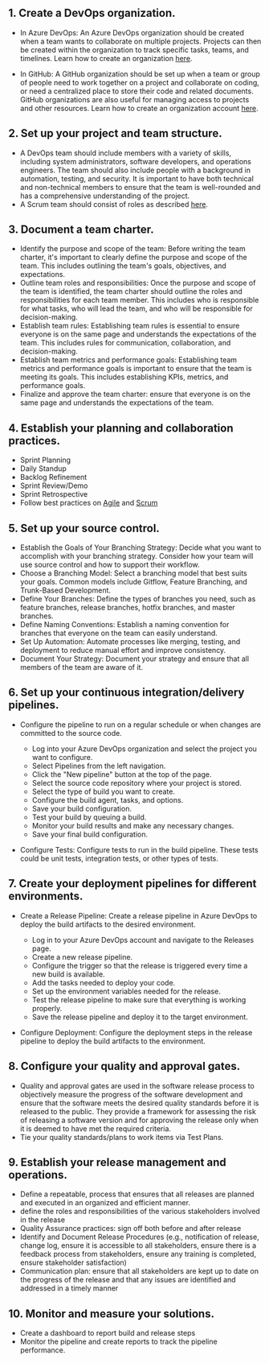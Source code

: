 ## 1. Create a DevOps organization.

-   In Azure DevOps: An Azure DevOps organization should be created when a team wants to collaborate on multiple projects. Projects can then be created within the organization to track specific tasks, teams, and timelines. Learn how to create an organization [here](https://learn.microsoft.com/en-us/azure/devops/organizations/accounts/create-organization?view=azure-devops).

-   In GitHub: A GitHub organization should be set up when a team or group of people need to work together on a project and collaborate on coding, or need a centralized place to store their code and related documents. GitHub organizations are also useful for managing access to projects and other resources. Learn how to create an organization account [here](https://docs.github.com/en/organizations).

## 2. Set up your project and team structure.

-   A DevOps team should include members with a variety of skills, including system administrators, software developers, and operations engineers. The team should also include people with a background in automation, testing, and security. It is important to have both technical and non-technical members to ensure that the team is well-rounded and has a comprehensive understanding of the project.
-   A Scrum team should consist of roles as described [here](https://resources.scrumalliance.org/Article/scrum-team).

## 3. Document a team charter.

-   Identify the purpose and scope of the team: Before writing the team charter, it's important to clearly define the purpose and scope of the team. This includes outlining the team's goals, objectives, and expectations.
-   Outline team roles and responsibilities: Once the purpose and scope of the team is identified, the team charter should outline the roles and responsibilities for each team member. This includes who is responsible for what tasks, who will lead the team, and who will be responsible for decision-making.
-   Establish team rules: Establishing team rules is essential to ensure everyone is on the same page and understands the expectations of the team. This includes rules for communication, collaboration, and decision-making.
-   Establish team metrics and performance goals: Establishing team metrics and performance goals is important to ensure that the team is meeting its goals. This includes establishing KPIs, metrics, and performance goals.
-   Finalize and approve the team charter: ensure that everyone is on the same page and understands the expectations of the team.

## 4. Establish your planning and collaboration practices.

-   Sprint Planning
-   Daily Standup
-   Backlog Refinement
-   Sprint Review/Demo
-   Sprint Retrospective
-   Follow best practices on [Agile](https://learn.microsoft.com/en-us/devops/plan/adopting-agile) and [Scrum](https://learn.microsoft.com/en-us/azure/devops/boards/sprints/best-practices-scrum?view=azure-devops)

## 5. Set up your source control.

-   Establish the Goals of Your Branching Strategy: Decide what you want to accomplish with your branching strategy. Consider how your team will use source control and how to support their workflow.
-   Choose a Branching Model: Select a branching model that best suits your goals. Common models include Gitflow, Feature Branching, and Trunk-Based Development.
-   Define Your Branches: Define the types of branches you need, such as feature branches, release branches, hotfix branches, and master branches.
-   Define Naming Conventions: Establish a naming convention for branches that everyone on the team can easily understand.
-   Set Up Automation: Automate processes like merging, testing, and deployment to reduce manual effort and improve consistency.
-   Document Your Strategy: Document your strategy and ensure that all members of the team are aware of it.

## 6. Set up your continuous integration/delivery pipelines.

-   Configure the pipeline to run on a regular schedule or when changes are committed to the source code.

    -   Log into your Azure DevOps organization and select the project you want to configure.
    -   Select Pipelines from the left navigation.
    -   Click the "New pipeline" button at the top of the page.
    -   Select the source code repository where your project is stored.
    -   Select the type of build you want to create.
    -   Configure the build agent, tasks, and options.
    -   Save your build configuration.
    -   Test your build by queuing a build.
    -   Monitor your build results and make any necessary changes.
    -   Save your final build configuration.

-   Configure Tests: Configure tests to run in the build pipeline. These tests could be unit tests, integration tests, or other types of tests.

## 7. Create your deployment pipelines for different environments.

-   Create a Release Pipeline: Create a release pipeline in Azure DevOps to deploy the build artifacts to the desired environment.

    -   Log in to your Azure DevOps account and navigate to the Releases page.
    -   Create a new release pipeline.
    -   Configure the trigger so that the release is triggered every time a new build is available.
    -   Add the tasks needed to deploy your code.
    -   Set up the environment variables needed for the release.
    -   Test the release pipeline to make sure that everything is working properly.
    -   Save the release pipeline and deploy it to the target environment.

-   Configure Deployment: Configure the deployment steps in the release pipeline to deploy the build artifacts to the environment.

## 8. Configure your quality and approval gates.

-   Quality and approval gates are used in the software release process to objectively measure the progress of the software development and ensure that the software meets the desired quality standards before it is released to the public. They provide a framework for assessing the risk of releasing a software version and for approving the release only when it is deemed to have met the required criteria.
-   Tie your quality standards/plans to work items via Test Plans.

## 9. Establish your release management and operations.

-   Define a repeatable, process that ensures that all releases are planned and executed in an organized and efficient manner.
-   define the roles and responsibilities of the various stakeholders involved in the release
-   Quality Assurance practices: sign off both before and after release
-   Identify and Document Release Procedures (e.g., notification of release, change log, ensure it is accessible to all stakeholders, ensure there is a feedback process from stakeholders, ensure any training is completed, ensure stakeholder satisfaction)
-   Communication plan: ensure that all stakeholders are kept up to date on the progress of the release and that any issues are identified and addressed in a timely manner

## 10. Monitor and measure your solutions.

-   Create a dashboard to report build and release steps
-   Monitor the pipeline and create reports to track the pipeline performance.
